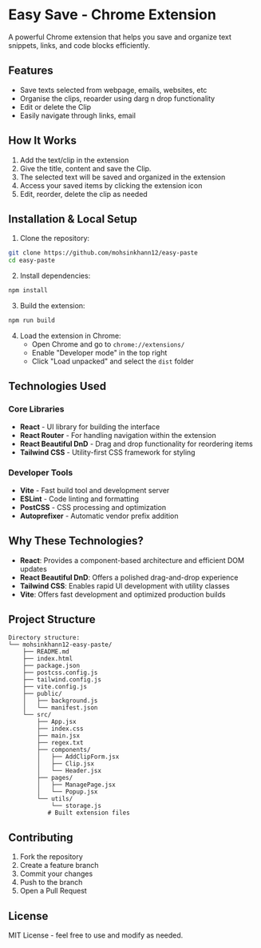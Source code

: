 # Easy Save - Chrome Extension

A powerful Chrome extension that helps you save and organize text snippets, links, and code blocks efficiently.

## Features

- Save texts selected from webpage, emails, websites, etc
- Organise the clips, reoarder using darg n drop functionality
- Edit or delete the Clip
- Easily navigate through links, email

## How It Works

1. Add the text/clip in the extension
2. Give the title, content and save the Clip.
3. The selected text will be saved and organized in the extension
4. Access your saved items by clicking the extension icon
5. Edit, reorder, delete the clip as needed

## Installation & Local Setup

1. Clone the repository:
```bash
git clone https://github.com/mohsinkhann12/easy-paste
cd easy-paste
```

2. Install dependencies:
```bash
npm install
```

3. Build the extension:
```bash
npm run build
```

4. Load the extension in Chrome:
   - Open Chrome and go to `chrome://extensions/`
   - Enable "Developer mode" in the top right
   - Click "Load unpacked" and select the `dist` folder

## Technologies Used

### Core Libraries

- **React** - UI library for building the interface
- **React Router** - For handling navigation within the extension
- **React Beautiful DnD** - Drag and drop functionality for reordering items
- **Tailwind CSS** - Utility-first CSS framework for styling

### Developer Tools

- **Vite** - Fast build tool and development server
- **ESLint** - Code linting and formatting
- **PostCSS** - CSS processing and optimization
- **Autoprefixer** - Automatic vendor prefix addition

## Why These Technologies?

- **React**: Provides a component-based architecture and efficient DOM updates
- **React Beautiful DnD**: Offers a polished drag-and-drop experience
- **Tailwind CSS**: Enables rapid UI development with utility classes
- **Vite**: Offers fast development and optimized production builds

## Project Structure

```
Directory structure:
└── mohsinkhann12-easy-paste/
    ├── README.md
    ├── index.html
    ├── package.json
    ├── postcss.config.js
    ├── tailwind.config.js
    ├── vite.config.js
    ├── public/
    │   ├── background.js
    │   └── manifest.json
    └── src/
        ├── App.jsx
        ├── index.css
        ├── main.jsx
        ├── regex.txt
        ├── components/
        │   ├── AddClipForm.jsx
        │   ├── Clip.jsx
        │   └── Header.jsx
        ├── pages/
        │   ├── ManagePage.jsx
        │   └── Popup.jsx
        └── utils/
            └── storage.js
           # Built extension files
```

## Contributing

1. Fork the repository
2. Create a feature branch
3. Commit your changes
4. Push to the branch
5. Open a Pull Request

## License

MIT License - feel free to use and modify as needed.
